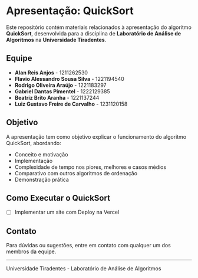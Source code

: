 # Apresentação: QuickSort

Este repositório contém materiais relacionados à apresentação do algoritmo **QuickSort**, desenvolvida para a disciplina de **Laboratório de Análise de Algoritmos** na **Universidade Tiradentes**.

## Equipe
- **Alan Reis Anjos** - 1211262530
- **Flavio Alessandro Sousa Silva** - 1221194540
- **Rodrigo Oliveira Araújo** - 1221183297
- **Gabriel Dantas Pimentel** - 1222129385
- **Beatriz Brito Aranha** - 1221137244
- **Luiz Gustavo Freire de Carvalho** - 1231120158 

## Objetivo
A apresentação tem como objetivo explicar o funcionamento do algoritmo QuickSort, abordando:
- Conceito e motivação
- Implementação
- Complexidade de tempo nos piores, melhores e casos médios
- Comparativo com outros algoritmos de ordenação
- Demonstração prática

## Como Executar o QuickSort
- [ ] Implementar um site com Deploy na Vercel

## Contato
Para dúvidas ou sugestões, entre em contato com qualquer um dos membros da equipe.

---
Universidade Tiradentes - Laboratório de Análise de Algoritmos

